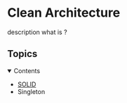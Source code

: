 # Clean Architecture 
description what is ?



## Topics

<details open="open">
    <summary> Contents</summary>
    <ul> 
        <li><a href=''>SOLID</a></li>
        <li><a herf=''>Singleton</a></li>
    </ul>
</detalis>